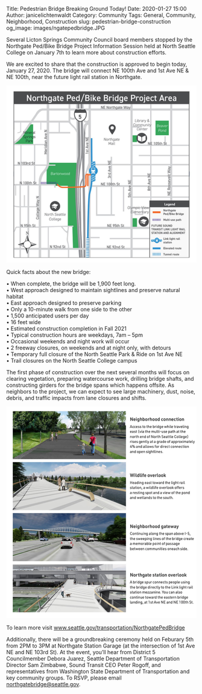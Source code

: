 Title: Pedestrian Bridge Breaking Ground Today! 
Date: 2020-01-27 15:00
Author: janicelichtenwaldt
Category: Community
Tags: General, Community, Neighborhood, Construction
slug: pedestrian-bridge-construction
og_image: images/ngatepedbridge.JPG

Several Licton Springs Community Council board members stopped by the Northgate Ped/Bike Bridge Project Information Session held at North Seattle College on January 7th to learn more about construction efforts. 

We are excited to share that the construction is approved to begin today, January 27, 2020. The bridge will connect NE 100th Ave and 1st Ave NE & NE 100th, near the future light rail station in Northgate. 

[![Map](/images/ngatebridgeproject.JPG)](/images/ngatebridgeproject.JPG)

Quick facts about the new bridge:

•	When complete, the bridge will be 1,900 feet long. <br>
•	West approach designed to maintain sightlines and preserve natural habitat <br>
•	East approach designed to preserve parking<br>
•	Only a 10-minute walk from one side to the other<br>
•	1,500 anticipated users per day<br>
•	16 feet wide<br>
•	Estimated construction completion in Fall 2021<br>
•	Typical construction hours are weekdays, 7am – 5pm<br>
•	Occasional weekends and night work will occur<br>
•	2 freeway closures, on weekends and at night only, with detours<br>
•	Temporary full closure of the North Seattle Park & Ride on 1st Ave NE<br>
•	Trail closures on the North Seattle College campus<br>

The first phase of construction over the next several months will focus on clearing vegetation, preparing watercourse work, drilling bridge shafts, and constructing girders for the bridge spans which happens offsite. As neighbors to the project, we can expect to see large machinery, dust, noise, debris, and traffic impacts from lane closures and shifts. 

[![Summary](/images/ngatebridgesummary.JPG)](/images/ngatebridgesummary.JPG)

To learn more visit www.seattle.gov/transportation/NorthgatePedBridge

Additionally, there will be a groundbreaking ceremony held on Feburary 5th from 2PM to 3PM at Northgate Station Garage (at the intersection of 1st Ave NE and NE 103rd St)​. At the event, you’ll hear from District 5 Councilmember Debora Juarez, Seattle Department of Transportation Director Sam Zimbabwe, Sound Transit CEO Peter Rogoff, and representatives from Washington State Department of Transportation and key community groups. To RSVP, please email northgatebridge@seattle.gov. 


